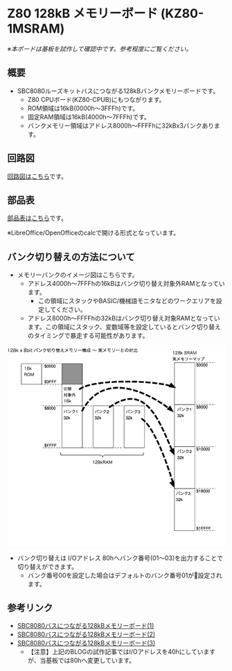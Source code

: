 # Z80 128kB メモリーボード (KZ80-1MSRAM)

*※本ボードは基板を試作して確認中です。参考程度にご覧ください。*

## 概要

- SBC8080ルーズキットバスにつながる128kBバンクメモリーボードです。
  - Z80 CPUボード(KZ80-CPUB)にもつながります。
  - ROM領域は16kB(0000h〜3FFFh)です。
  - 固定RAM領域は16kB(4000h〜7FFFh)です。
  - バンクメモリー領域はアドレス8000h〜FFFFhに32kBx3バンクあります。

## 回路図

[回路図はこちら](image/Z80-1MSRAM.pdf)です。

## 部品表

[部品表はこちら](KiCAD/Z80-1MSRAM.ods)です。

※LibreOffice/OpenOfficeのcalcで開ける形式となっています。

## バンク切り替えの方法について

- メモリーバンクのイメージ図はこちらです。
  - アドレス4000h〜7FFFhの16kBはバンク切り替え対象外RAMとなっています。
    - この領域にスタックやBASIC/機械語モニタなどのワークエリアを設定してください。
  - アドレス8000h〜FFFFhの32kBはバンク切り替え対象RAMとなっています。この領域にスタック、変数域等を設定しているとバンク切り替えのタイミングで暴走する可能性があります。

![イメージ図](image/mem-image.png)

- バンク切り替えは I/Oアドレス 80hへバンク番号(01〜03)を出力することで切り替えができます。
  - バンク番号00を設定した場合はデフォルトのバンク番号01が設定されます。

## 参考リンク

- [SBC8080バスにつながる128kBメモリーボード(1)](https://kuninet.wordpress.com/2018/08/11/sbc8080バスにつながる128kbメモリーボード1/)
- [SBC8080バスにつながる128kBメモリーボード(2)](https://kuninet.wordpress.com/2018/08/12/sbc8080バスにつながる128kbメモリーボード2/)
- [SBC8080バスにつながる128kBメモリーボード(3)](https://kuninet.wordpress.com/2018/08/13/sbc8080バスにつながる128kbメモリーボード3/)
  - 【注意】上記のBLOGの試作記事ではI/Oアドレスを40hにしていますが、当基板では80hへ変更しています。
